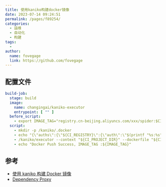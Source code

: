 ```yaml
---
title: 使用kaniko构建docker镜像
date: 2023-07-14 09:24:51
permalink: /pages/f89254/
categories:
  - 运维
  - 自动化
  - 构建
tags:
  - 
author: 
  name: fovegage
  link: https://github.com/fovegage
---
```

## 配置文件
```yaml
build-job:
  stage: build
  image:
    name: changingai/kaniko-executor
    entrypoint: [ "" ]
  before_script:
    - export IMAGE_TAG="registry.cn-beijing.aliyuncs.com/xxx/spider:$CI_COMMIT_SHORT_SHA"
  script:
    - mkdir -p /kaniko/.docker
    - echo "{\"auths\":{\"${CI_REGISTRY}\":{\"auth\":\"$(printf "%s:%s" "${CI_REGISTRY_USER}" "${CI_REGISTRY_PASSWORD}" | base64 | tr -d '\n')\"},\"registry.cn-beijing.aliyuncs.com\":{\"auth\":\"$(printf "%s:%s" username@qq.com password | base64 | tr -d '\n')\"}}}" > /kaniko/.docker/config.json
    - /kaniko/executor --context "${CI_PROJECT_DIR}" --dockerfile "${CI_PROJECT_DIR}/Dockerfile" --destination "${IMAGE_TAG}" --build-arg "CI_JOB_TOKEN=${CI_JOB_TOKEN}"
    - echo "Docker Push Success, IMAGE_TAG :${IMAGE_TAG}"
```
## 参考

- [使用 kaniko 构建 Docker 镜像](https://docs.gitlab.cn/jh/ci/docker/using_kaniko.html)
- [Dependency Proxy](https://docs.gitlab.cn/jh/user/packages/dependency_proxy/index.html#authenticate-within-cicd)
